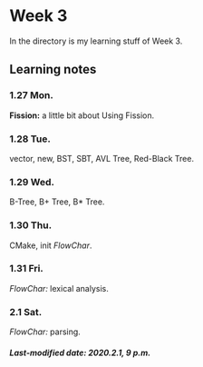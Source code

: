 # Week 3

In the directory is my learning stuff of Week 3.

## Learning notes

### 1.27 Mon.

**Fission:** a little bit about Using Fission.

### 1.28 Tue.

vector, new, BST, SBT, AVL Tree, Red-Black Tree.

### 1.29 Wed.

B-Tree, B+ Tree, B* Tree.

### 1.30 Thu.

CMake, init *FlowChar*.

### 1.31 Fri.

*FlowChar:* lexical analysis.

### 2.1 Sat.

*FlowChar:* parsing.

##### Last-modified date: 2020.2.1, 9 p.m.